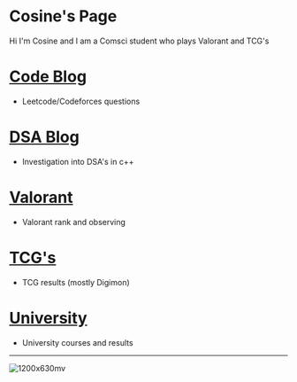 # Cosine's Page

Hi I'm Cosine and I am a Comsci student who plays Valorant and TCG's

# [Code Blog](https://sineontan.github.io/CodeBlog)

- Leetcode/Codeforces questions

# [DSA Blog](https://sineontan.github.io/DSA_blog)

- Investigation into DSA's in c++

# [Valorant](https://sineontan.github.io/Valorant)

- Valorant rank and observing

# [TCG's](https://sineontan.github.io/TCG)

- TCG results (mostly Digimon)

# [University](https://sineontan.github.io/University)

- University courses and results

---

![1200x630mv](https://github.com/user-attachments/assets/18aa02cc-653f-4ba9-97a9-6cdeab78a3fc)


